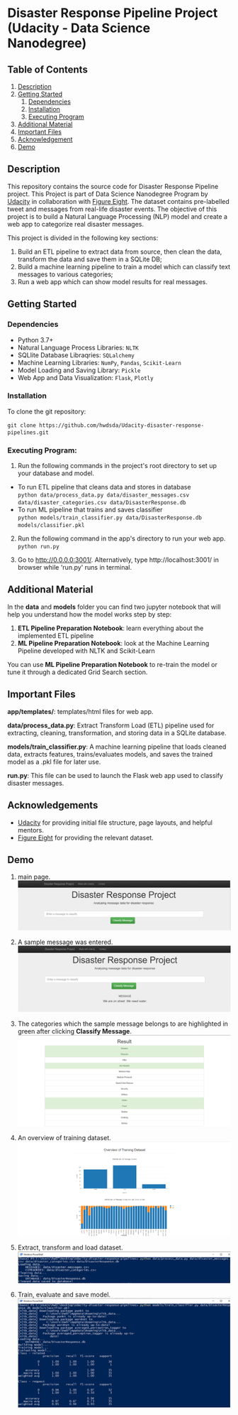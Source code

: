 # Disaster Response Pipeline Project (Udacity - Data Science Nanodegree)

## Table of Contents
1. [Description](#description)
2. [Getting Started](#getting_started)
	1. [Dependencies](#dependencies)
	2. [Installation](#installation)
	3. [Executing Program](#execution)
3. [Additional Material](#material)
4. [Important Files](#importantfiles)
5. [Acknowledgement](#acknowledgement)
6. [Demo](#demo)


<a name="descripton"></a>
## Description

This repository contains the source code for Disaster Response Pipeline project. This Project is part of Data Science Nanodegree Program by [Udacity](https://www.udacity.com/course/data-scientist-nanodegree--nd025) in collaboration with [Figure Eight](https://www.figure-eight.com/). The dataset contains pre-labelled tweet and messages from real-life disaster events. The objective of this project is to build a Natural Language Processing (NLP) model and create a web app to categorize real disaster messages.

This project is divided in the following key sections:

1. Build an ETL pipeline to extract data from source, then clean the data, transform the data and save them in a SQLite DB;
2. Build a machine learning pipeline to train a model which can classify text messages to various categories;
3. Run a web app which can show model results for real messages.

<a name="getting_started"></a>
## Getting Started

<a name="dependencies"></a>
### Dependencies
* Python 3.7+
* Natural Language Process Libraries: `NLTK`
* SQLlite Database Libraqries: `SQLalchemy`
* Machine Learning Libraries: `NumPy`, `Pandas`, `Scikit-Learn`
* Model Loading and Saving Library: `Pickle`
* Web App and Data Visualization: `Flask`, `Plotly`

<a name="installation"></a>
### Installation

To clone the git repository:
```
git clone https://github.com/hwdsda/Udacity-disaster-response-pipelines.git
```
<a name="execution"></a>
### Executing Program:

1. Run the following commands in the project's root directory to set up your database and model.

- To run ETL pipeline that cleans data and stores in database\
	`python data/process_data.py data/disaster_messages.csv data/disaster_categories.csv data/DisasterResponse.db`
- To run ML pipeline that trains and saves classifier\
	`python models/train_classifier.py data/DisasterResponse.db models/classifier.pkl`

2. Run the following command in the app's directory to run your web app.
    `python run.py`

3. Go to http://0.0.0.0:3001/. Alternatively, type http://localhost:3001/ in browser while 'run.py' runs in terminal.

<a name="material"></a>
## Additional Material

In the **data** and **models** folder you can find two jupyter notebook that will help you understand how the model works step by step:
1. **ETL Pipeline Preparation Notebook**: learn everything about the implemented ETL pipeline
2. **ML Pipeline Preparation Notebook**: look at the Machine Learning Pipeline developed with NLTK and Scikit-Learn

You can use **ML Pipeline Preparation Notebook** to re-train the model or tune it through a dedicated Grid Search section.

<a name="importantfiles"></a>
## Important Files

**app/templates/**: templates/html files for web app.

**data/process_data.py**: Extract Transform Load (ETL) pipeline used for extracting, cleaning, transformation, and storing data in a SQLite database.

**models/train_classifier.py**: A machine learning pipeline that loads cleaned data, extracts features, trains/evaluates models, and saves the trained model as a .pkl file for later use.

**run.py**: This file can be used to launch the Flask web app used to classify disaster messages.

<a name="acknowledgement"></a>
## Acknowledgements

* [Udacity](https://www.udacity.com/) for providing initial file structure, page layouts, and helpful mentors.
* [Figure Eight](https://www.figure-eight.com/) for providing the relevant dataset.

<a name="demo"></a>
## Demo

1. main page.
![Main page](screenshots/main.PNG)

2. A sample message was entered.
![Message input](screenshots/message_input.PNG)

3. The categories which the sample message belongs to are highlighted in green after clicking **Classify Message**.
![Category output](screenshots/category_output.PNG)

4. An overview of training dataset.
![Overview](screenshots/overview_training_set.PNG)

5. Extract, transform and load dataset.
![ETL](screenshots/etl.PNG)

6. Train, evaluate and save model.
![ML](screenshots/ml.PNG)